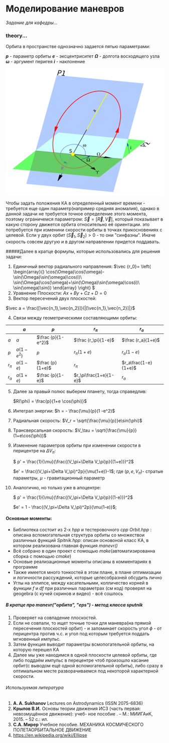 # Моделирование маневров 
_Задание для кафедры..._
### theory...

Орбита в пространстве однозначно задается пятью параметрами:

__$p$__ - параметр орбиты 
__$e$__ - эксцентриситет
__$\Omega$__ - долгота восходящего узла
__$\omega$__ - аргумент перигея
__$i$__ - наклонение
  
![Параметры орбиты](/images/orb.png "Параметры орбиты")

Чтобы задать положения КА в определенный момент времени - требуется еще один параметр(например средняя аномалия), однако в данной задачи не требуется точное определение этого момента, поэтому ограничемся параметром:
$\vec S = [\vec{R},\vec{V}]$, который показывает в какую сторону движется орбита относительно её ориентации. это потребуется при изменини скорости орбиты в точках прикосновениях с целевой. Если у двух орбит $(\vec S_1,\vec S_2) > 0$ - то они "синфазны". Иначе скорость совсем другую и в другом направлении придется поддавать.

#####Далее в кратце формулы, которые использовались для решения задачи:

1. Единичный вектор радиального направления:
$\vec {r_0}=
\left\{
 \begin{array}{}
   \cos(\Omega)\cos(\omega)-\sin(\Omega)\sin(\omega)\cos(i)\\
   \sin(\Omega)\cos(\omega)+\sin(\Omega)\sin(\omega)\cos(i)\\
   \sin(\omega)\sin(i)
  \end{array} 
\right\}
$
1. Уравнение Плоскости:
$Ax+By+Cz+D = 0$
1. Вектор пересечений двух плоскостей:

$\vec a = \frac{[\vec{n_1},\vec{n_2}]}{|[\vec{n_1},\vec{n_2}]|}$

4. Связи между геометрическими составляющими орбиты:
   
|        | $a$        | $p$                |$r_\pi$ |$r_a$ |
| ------ | ---------- | ------------------ | - | - |
| $a$    | $a$        |$\frac {p}{1-e^2}$|$\frac {r_\pi}{1-e}$|$\frac {r_a}{1+e}$|
| $p$    |$a(1-e^{2})$| $p$                |$r_\pi(1+e)$          |$r_a(1-e)$|
| $r_\pi$|$a(1-e)$    |$\frac {p}{1+e}$    |$r_\pi$|$r_a\frac{1-e}{1+e}$|
| $r_a$  |$a(1+e)$    |$\frac {p}{1-e}$    |$r_\pi\frac{1+e}{1-e}$|$r_a$|

5. Далее за правый полюс выберем планету, тогда справедлив:
   
   $R(\phi) = \frac{p}{1+e \cos(\phi)}$

6. Интеграл энергии:
$h = - \frac{\mu}{p}(1 -e^2)$

7. Радиальная скорость:
$V_r = \sqrt{\frac{\mu}{p}}e\sin(\phi)$

8. Трансверсальная скорость:
$V_\tau = \sqrt{\frac{\mu}{p}}(1+e\cos(\phi))$

9.  Изменение параметров орбиты при изменении скорости в перицентре на $\Delta V_\pi:$
    
    $ p' = \frac{1}{\mu}(\frac{(V_\pi+\Delta V_\pi)p}{(1+e)})^2$
    
    $e' = \frac{(V_\pi+\Delta V_\pi)^2p}{\mu(1+e)}-1$;
     где $(p,e,V_\pi)$- стратые параметры, $\mu$ - гравитационный параметр

10. Аналогично, но только уже в апоцентре:
    
    $ p' = \frac{1}{\mu}(\frac{(V_\pi+\Delta V_\pi)p}{(1-e)})^2$
    
    $e' = 1 - \frac{(V_\pi+\Delta V_\pi)^2p}{\mu(1-e)}$;

#### Oсновные моменты:

* Библиотека состоит из 2-х _hpp_ и тестеровочного _cpp_ 
_Orbit.hpp_ : описана вспомогательная структура орбиты со множествои различных функций
_Spitnik.hpp_: описан основоной класс КА, в котором реализована главная функция _manevr()_ 
* Всё собрано в один проект с помощью _make_(автоматизированнa сборка с помощью _cmake_) 
* Основые реализационные моменты описаны в комментариях в программе
* Также имеется много тонкостей в этом плане, в плане оптимизации и логичности рассуждений, которые целесобразней обсудить лично
* Углы на эллипсе, между касательными, колличество корней в функции $f$ и $df$ при различных параметрах (см код) проверял на geogebrа (с кучей скринов и видео) - всё сошлось 

##### B кратце про manevr("орбита", "eps") - метод класса sputnik
1. Проверяет на совпадение плоскостей.
2. Если не совпали, то ищет точные точки для маневра(на прямой пересечения плоскостей орбит) - и запоминает скорость угол $\phi$ - от перицентра против ч.с. и угол под которым требуется поддать мгновенный импульс. 
3. Затем функция выводит параметры всмопогательной орбиты, на которую перешел КА
4. Далее мы уже находимся в одной плоскости целевой орбиты, где либо поддаём импульс в перецентре чтоб произошло касание орбит(с выводом ещё одной вспомогательной орбиты), либо сразу в оптимальном месте разворачиваемся под некоторой характерной скорости.


###### Используемая литература
1. __A. A. Sukhanov__ Lectures on Astrodynamics (ISSN 2075-6836) 
2. __Крылов В.И.__ Основы теории движения ИСЗ (часть первая: невозмущённое движение): учеб-
ное пособие . – М.: МИИГАиК, 2015. – 52 с.: ил.
3. __С.А. Мирер__ Учебное пособие. МЕХАНИКА КОСМИЧЕСКОГО ПОЛЕТАОРБИТАЛЬНОЕ ДВИЖЕНИЕ
4. https://en.wikipedia.org/wiki/Ellipse